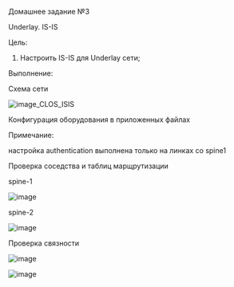 Домашнее задание №3

Underlay. IS-IS

Цель:
1. Настроить IS-IS для Underlay сети;


Выполнение:

Схема сети

![image_CLOS_ISIS](https://github.com/aatihonov/OTUS_24/assets/169416214/b4f02cae-d987-4cd7-823c-488aa605b86c)

Конфигурация оборудования в приложенных файлах

Примечание:

настройка authentication выполнена только на линках со spine1

Проверка соседства и таблиц марщрутизации

spine-1

![image](https://github.com/aatihonov/OTUS_24/assets/169416214/28865747-3970-4f98-8892-760ed64a2d0d)

spine-2

![image](https://github.com/aatihonov/OTUS_24/assets/169416214/74f37dae-d969-4432-bfb6-b635f4f54fba)

Проверка связности

![image](https://github.com/aatihonov/OTUS_24/assets/169416214/b72cd713-9b29-4ac2-b1d3-cdec49cd6e6c)

![image](https://github.com/aatihonov/OTUS_24/assets/169416214/7f8468fa-0126-46cf-8891-ce507d26cd9d)









